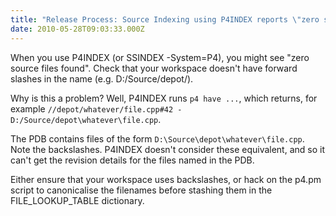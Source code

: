 ```yaml
---
title: "Release Process: Source Indexing using P4INDEX reports \"zero source files found\""
date: 2010-05-28T09:03:33.000Z
---
```

When you use P4INDEX (or SSINDEX -System=P4), you might see "zero source files found". Check that your workspace doesn't have forward slashes in the name (e.g. D:/Source/depot/).

Why is this a problem? Well, P4INDEX runs `p4 have ...`, which returns, for example `//depot/whatever/file.cpp#42 - D:/Source/depot\whatever\file.cpp`.

The PDB contains files of the form `D:\Source\depot\whatever\file.cpp`. Note the backslashes. P4INDEX doesn't consider these equivalent, and so it can't get the revision details for the files named in the PDB.

Either ensure that your workspace uses backslashes, or hack on the p4.pm script to canonicalise the filenames before stashing them in the FILE_LOOKUP_TABLE dictionary.
